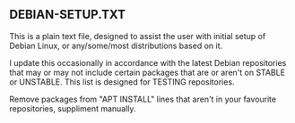 ## DEBIAN-SETUP.TXT

This is a plain text file, designed to assist the user with initial setup of Debian Linux, or any/some/most distributions based on it.

I update this occasionally in accordance with the latest Debian repositories that may or may not include certain packages that are or aren't on STABLE or UNSTABLE. This list is designed for TESTING repositories.

Remove packages from "APT INSTALL" lines that aren't in your favourite repositories, suppliment manually.

##

##
